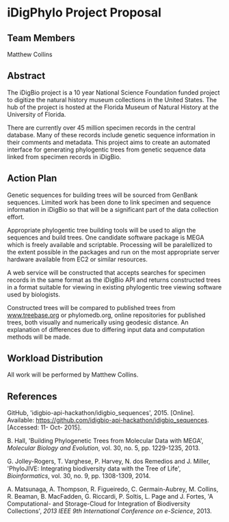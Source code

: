 # iDigPhylo Project Proposal

## Team Members

Matthew Collins

## Abstract

The iDigBio project is a 10 year National Science Foundation funded project to
digitize the natural history museum collections in the United States. The hub
of the project is hosted at the Florida Museum of Natural History at the
University of Florida.

There are currently over 45 million specimen records in the central database.
Many of these records include genetic sequence information in their comments
and metadata. This project aims to create 
an automated interface for generating phylogentic trees from genetic sequence 
data linked from specimen records in iDigBio. 

## Action Plan

Genetic sequences for building trees will be sourced from GenBank sequences.
Limited work has been done to link specimen and sequence information in iDigBio
so that will be a significant part of the data collection effort.

Appropriate phylogentic tree building tools will be used to align the sequences
and build trees. One candidate software package is MEGA which is freely available
and scriptable. Processing will be paralellized to the extent possible in the
packages and run on the most appropriate server hardware available from EC2 or
similar resources.

A web service will be constructed that accepts searches for specimen records in
the same format as the iDigBio API and returns constructed trees in a format 
suitable for viewing in existing phylogentic tree viewing software used by 
biologists.

Constructed trees will be compared to published trees from www.treebase.org or
phylomedb.org, online repositories for published trees, both visually and 
numerically using  geodesic distance. An explanation of differences due to 
differing input data and computation methods will be made.

## Workload Distribution

All work will be performed by Matthew Collins.

## References

GitHub, 'idigbio-api-hackathon/idigbio_sequences', 2015. [Online]. Available: https://github.com/idigbio-api-hackathon/idigbio_sequences. [Accessed: 11- Oct- 2015].

B. Hall, 'Building Phylogenetic Trees from Molecular Data with MEGA', *Molecular Biology and Evolution*, vol. 30, no. 5, pp. 1229-1235, 2013.

G. Jolley-Rogers, T. Varghese, P. Harvey, N. dos Remedios and J. Miller, 'PhyloJIVE: Integrating biodiversity data with the Tree of Life', *Bioinformatics*, vol. 30, no. 9, pp. 1308-1309, 2014.

A. Matsunaga, A. Thompson, R. Figueiredo, C. Germain-Aubrey, M. Collins, R. Beaman, B. MacFadden, G. Riccardi, P. Soltis, L. Page and J. Fortes, 'A Computational- and Storage-Cloud for Integration of Biodiversity Collections', *2013 IEEE 9th International Conference on e-Science*, 2013.